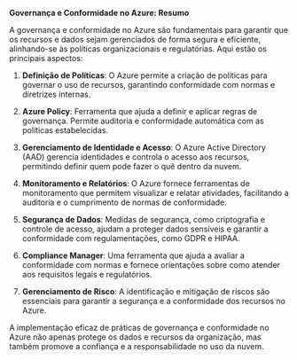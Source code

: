 **Governança e Conformidade no Azure: Resumo**


A governança e conformidade no Azure são fundamentais para garantir que os recursos e dados sejam gerenciados de forma segura e eficiente, alinhando-se às políticas organizacionais e regulatórias. Aqui estão os principais aspectos:

1. **Definição de Políticas**: O Azure permite a criação de políticas para governar o uso de recursos, garantindo conformidade com normas e diretrizes internas.

2. **Azure Policy**: Ferramenta que ajuda a definir e aplicar regras de governança. Permite auditoria e conformidade automática com as políticas estabelecidas.

3. **Gerenciamento de Identidade e Acesso**: O Azure Active Directory (AAD) gerencia identidades e controla o acesso aos recursos, permitindo definir quem pode fazer o quê dentro da nuvem.

4. **Monitoramento e Relatórios**: O Azure fornece ferramentas de monitoramento que permitem visualizar e relatar atividades, facilitando a auditoria e o cumprimento de normas de conformidade.

5. **Segurança de Dados**: Medidas de segurança, como criptografia e controle de acesso, ajudam a proteger dados sensíveis e garantir a conformidade com regulamentações, como GDPR e HIPAA.

6. **Compliance Manager**: Uma ferramenta que ajuda a avaliar a conformidade com normas e fornece orientações sobre como atender aos requisitos legais e regulatórios.

7. **Gerenciamento de Risco**: A identificação e mitigação de riscos são essenciais para garantir a segurança e a conformidade dos recursos no Azure.

A implementação eficaz de práticas de governança e conformidade no Azure não apenas protege os dados e recursos da organização, mas também promove a confiança e a responsabilidade no uso da nuvem.
